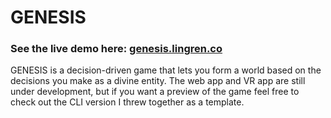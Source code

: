 # GENESIS

### See the live demo here: [genesis.lingren.co](genesis.lingren.co)

GENESIS is a decision-driven game that lets you form a world based on the decisions you make as a divine entity. The web app and VR app are still under development, but if you want a preview of the game feel free to check out the CLI version I threw together as a template.
